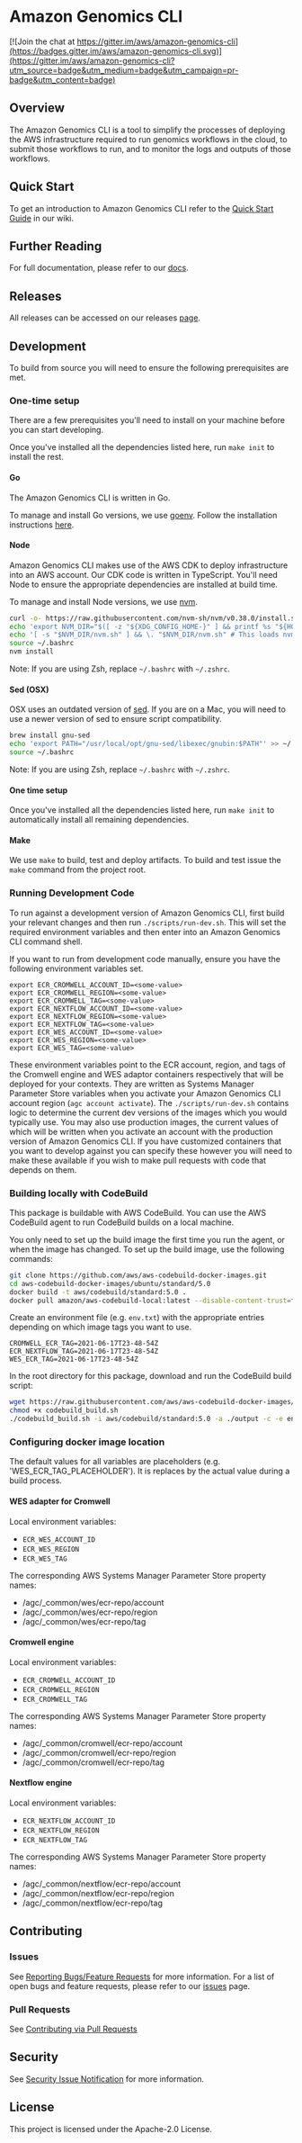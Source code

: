 # Amazon Genomics CLI

[![Join the chat at https://gitter.im/aws/amazon-genomics-cli](https://badges.gitter.im/aws/amazon-genomics-cli.svg)](https://gitter.im/aws/amazon-genomics-cli?utm_source=badge&utm_medium=badge&utm_campaign=pr-badge&utm_content=badge)
  
## Overview

The Amazon Genomics CLI is a tool to simplify the processes of deploying the AWS infrastructure required to
run genomics workflows in the cloud, to submit those workflows to run, and to monitor the logs and outputs of those workflows.

## Quick Start

To get an introduction to Amazon Genomics CLI refer to the [Quick Start Guide](https://aws.github.io/amazon-genomics-cli/docs/getting-started/)
in our wiki.

## Further Reading

For full documentation, please refer to our [docs](https://aws.github.io/amazon-genomics-cli/docs/).

## Releases

All releases can be accessed on our releases [page](https://github.com/aws/amazon-genomics-cli/releases).

## Development

To build from source you will need to ensure the following prerequisites are met.

### One-time setup

There are a few prerequisites you'll need to install on your machine before you can start developing.

Once you've installed all the dependencies listed here, run `make init` to install the rest.

#### Go

The Amazon Genomics CLI is written in Go.

To manage and install Go versions, we use [goenv](https://github.com/syndbg/goenv). Follow the installation
instructions [here](https://github.com/syndbg/goenv/blob/master/INSTALL.md).

#### Node

Amazon Genomics CLI makes use of the AWS CDK to deploy infrastructure into an AWS account. Our CDK code is written in TypeScript.
You'll need Node to ensure the appropriate dependencies are installed at build time.

To manage and install Node versions, we use [nvm](https://github.com/nvm-sh/nvm).

```bash
curl -o- https://raw.githubusercontent.com/nvm-sh/nvm/v0.38.0/install.sh | bash
echo 'export NVM_DIR="$([ -z "${XDG_CONFIG_HOME-}" ] && printf %s "${HOME}/.nvm" || printf %s "${XDG_CONFIG_HOME}/nvm")"' >> ~/.bashrc
echo '[ -s "$NVM_DIR/nvm.sh" ] && \. "$NVM_DIR/nvm.sh" # This loads nvm' >> ~/.bashrc
source ~/.bashrc
nvm install
```

Note: If you are using Zsh, replace `~/.bashrc` with `~/.zshrc`.

#### Sed (OSX)

OSX uses an outdated version of [sed](https://www.gnu.org/software/sed/manual/sed.html). If you are on a Mac, you will
need to use a newer version of sed to ensure script compatibility.

```bash
brew install gnu-sed
echo 'export PATH="/usr/local/opt/gnu-sed/libexec/gnubin:$PATH"' >> ~/.bashrc
source ~/.bashrc
```

Note: If you are using Zsh, replace `~/.bashrc` with `~/.zshrc`.

#### One time setup

Once you've installed all the dependencies listed here, run `make init` to automatically install all remaining dependencies.


#### Make

We use `make` to build, test and deploy artifacts. To build and test issue the `make` command from the project root.

### Running Development Code

To run against a development version of Amazon Genomics CLI, first build your relevant changes and then run `./scripts/run-dev.sh`. This will
set the required environment variables and then enter into an Amazon Genomics CLI command shell.

If you want to run from development code manually, ensure you have the following environment variables set.

```shell
export ECR_CROMWELL_ACCOUNT_ID=<some-value>
export ECR_CROMWELL_REGION=<some-value>
export ECR_CROMWELL_TAG=<some-value>
export ECR_NEXTFLOW_ACCOUNT_ID=<some-value>
export ECR_NEXTFLOW_REGION=<some-value>
export ECR_NEXTFLOW_TAG=<some-value>
export ECR_WES_ACCOUNT_ID=<some-value>
export ECR_WES_REGION=<some-value>
export ECR_WES_TAG=<some-value>
```

These environment variables point to the ECR account, region, and tags of the Cromwell engine and WES adaptor containers respectively
that will be deployed for your contexts. They are written as Systems Manager Parameter Store variables when you activate
your Amazon Genomics CLI account region (`agc account activate`). The `./scripts/run-dev.sh` contains logic to determine the current
dev versions of the images which you would typically use. You may also use production images, the current values of which will
be written when you activate an account with the production version of Amazon Genomics CLI. If you have customized containers that you 
want to develop against you can specify these however you will need to make these available if you wish to make pull requests
with code that depends on them.

### Building locally with CodeBuild

This package is buildable with AWS CodeBuild. You can use the AWS CodeBuild agent to run CodeBuild builds on a local
machine.

You only need to set up the build image the first time you run the agent, or when the image has changed. To set up the
build image, use the following commands:

```bash
git clone https://github.com/aws/aws-codebuild-docker-images.git
cd aws-codebuild-docker-images/ubuntu/standard/5.0
docker build -t aws/codebuild/standard:5.0 .
docker pull amazon/aws-codebuild-local:latest --disable-content-trust=false
```

Create an environment file (e.g. `env.txt`) with the appropriate entries depending on which image tags you want to use.

```shell
CROMWELL_ECR_TAG=2021-06-17T23-48-54Z
ECR_NEXTFLOW_TAG=2021-06-17T23-48-54Z
WES_ECR_TAG=2021-06-17T23-48-54Z
```

In the root directory for this package, download and run the CodeBuild build script:

```bash
wget https://raw.githubusercontent.com/aws/aws-codebuild-docker-images/master/local_builds/codebuild_build.sh
chmod +x codebuild_build.sh
./codebuild_build.sh -i aws/codebuild/standard:5.0 -a ./output -c -e env.txt
```

### Configuring docker image location

The default values for all variables are placeholders (e.g. 'WES_ECR_TAG_PLACEHOLDER'). It is replaces by the actual
value during a build process.

#### WES adapter for Cromwell

Local environment variables:

- `ECR_WES_ACCOUNT_ID`
- `ECR_WES_REGION`
- `ECR_WES_TAG`

The corresponding AWS Systems Manager Parameter Store property names:

- /agc/_common/wes/ecr-repo/account
- /agc/_common/wes/ecr-repo/region
- /agc/_common/wes/ecr-repo/tag

#### Cromwell engine

Local environment variables:

- `ECR_CROMWELL_ACCOUNT_ID`
- `ECR_CROMWELL_REGION`
- `ECR_CROMWELL_TAG`

The corresponding AWS Systems Manager Parameter Store property names:

- /agc/_common/cromwell/ecr-repo/account
- /agc/_common/cromwell/ecr-repo/region
- /agc/_common/cromwell/ecr-repo/tag

#### Nextflow engine

Local environment variables:

- `ECR_NEXTFLOW_ACCOUNT_ID`
- `ECR_NEXTFLOW_REGION`
- `ECR_NEXTFLOW_TAG`

The corresponding AWS Systems Manager Parameter Store property names:

- /agc/_common/nextflow/ecr-repo/account
- /agc/_common/nextflow/ecr-repo/region
- /agc/_common/nextflow/ecr-repo/tag

## Contributing

### Issues

See [Reporting Bugs/Feature Requests](CONTRIBUTING.md#reporting-bugsfeature-requests) for more information. For a list of
open bugs and feature requests, please refer to our [issues](https://github.com/aws/amazon-genomics-cli/issues?q=is%3Aopen+is%3Aissue) page.

### Pull Requests

See [Contributing via Pull Requests](CONTRIBUTING.md#contributing-via-pull-requests)

## Security

See [Security Issue Notification](CONTRIBUTING.md#security-issue-notifications) for more information.

## License

This project is licensed under the Apache-2.0 License.

